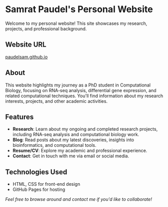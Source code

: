# Samrat Paudel's Personal Website
Welcome to my personal website! This site showcases my research, projects, and professional background.

## Website URL
[paudelsam.github.io](https://paudelsam.github.io)

## About
This website highlights my journey as a PhD student in Computational Biology, focusing on RNA-seq analysis, differential gene expression, and related computational techniques. You'll find information about my research interests, projects, and other academic activities.

## Features
- __Research__: Learn about my ongoing and completed research projects, including RNA-seq analysis and computational biology work.
- __Blog__: Read posts about my latest discoveries, insights into bioinformatics, and computational tools.
- __Resume/CV__: Explore my academic and professional experience.
- __Contact__: Get in touch with me via email or social media.
  
## Technologies Used
- HTML, CSS for front-end design
- GitHub Pages for hosting

_Feel free to browse around and contact me if you'd like to collaborate!_
